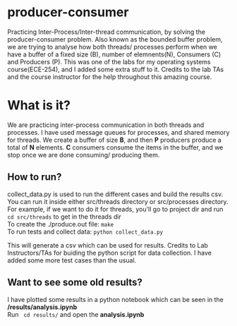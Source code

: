 # producer-consumer
Practicing Inter-Process/Inter-thread communication, by solving the producer-consumer problem. Also known as the bounded buffer problem, we are trying to analyse how both threads/ processes perform when we have a buffer of a fixed size (B), number of elemnents(N),  Consumers (C) and Producers (P). This was one of the labs for my operating systems course(ECE-254), and I added some extra stuff to it. Credits to the lab TAs and the course instructor for the help throughout this amazing course.

# What is it?
We are practicing inter-process communication in both threads and processes. I have used message queues for processes, and shared memory for threads. We create a buffer of size **B**, and then **P** producers produce a total of **N** elements.      **C** consumers consume the items in the buffer, and we stop once we are done consuming/ producing them.

## How to run? 
collect_data.py is used to run the different cases and build the results csv. You can run it inside either src/threads directory or src/processes directory. <br>
For example, if we want to do it for threads, you'll go to project dir and run ``` cd src/threads``` to get in the threads dir <br>
To create the ./produce.out file: ```make```  <br>
To run tests and collect data: ``` python collect_data.py ``` 

This will generate a csv which can be used for results. 
Credits to Lab Instructors/TAs for buiding the python script for data collection. I have added some more test cases than the usual.  

## Want to see some old results?
I have plotted some results in a python notebook which can be seen in the **/results/analysis.ipynb** <br>
Run ``` cd results/``` and open the **analysis.ipynb**

